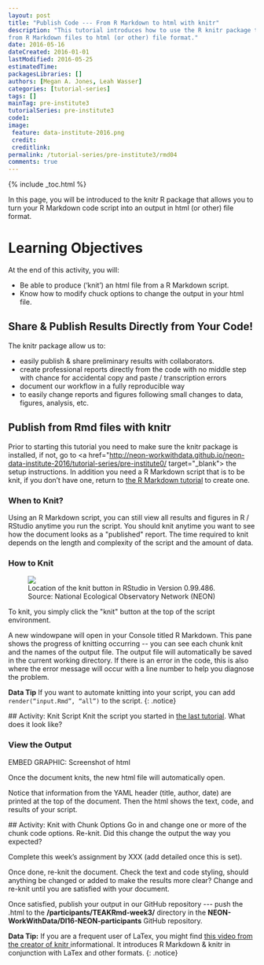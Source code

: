 ```yaml
---
layout: post
title: "Publish Code --- From R Markdown to html with knitr"
description: "This tutorial introduces how to use the R knitr package to publish
from R Markdown files to html (or other) file format."
date: 2016-05-16
dateCreated: 2016-01-01
lastModified: 2016-05-25
estimatedTime: 
packagesLibraries: []
authors: [Megan A. Jones, Leah Wasser]
categories: [tutorial-series]
tags: []
mainTag: pre-institute3
tutorialSeries: pre-institute3
code1: 
image:
 feature: data-institute-2016.png
 credit:
 creditlink:
permalink: /tutorial-series/pre-institute3/rmd04
comments: true
---
```


{% include _toc.html %}

In this page, you will be introduced to the knitr R package that allows you to
turn your R Markdown code script into an output in html (or other) file format. 

<div id="objectives" markdown="1">

# Learning Objectives

At the end of this activity, you will: 

* Be able to produce (‘knit’) an html file from a R Markdown script. 
* Know how to modify chuck options to change the output in your html file. 

</div>

## Share & Publish Results Directly from Your Code!
The knitr package allow us to:

* easily publish & share preliminary results with collaborators.
* create professional reports directly from the code with no middle step with 
chance for accidental copy and paste / transcription errors
* document our workflow in a fully reproducible way
* to easily change reports and figures following small changes to data, figures, 
analysis, etc. 

## Publish from Rmd files with knitr
Prior to starting this tutorial you need to make sure the knitr package is 
installed, if not, go to 
<a href="http://neon-workwithdata.github.io/neon-data-institute-2016/tutorial-series/pre-institute0/ target="_blank"> the setup instructions</a>. 
In addition you need a R Markdown script that is to be knit, if you don’t have 
one, return to 
<a href="http://neon-workwithdata.github.io/neon-data-institute-2016/tutorial-series/pre-institute3/rmd03" target="_blank"> the R Markdown tutorial</a> 
to create one. 

### When to Knit? 

Using an R Markdown script, you can still view all results and figures in R / 
RStudio anytime you run the script. You should knit anytime you want to see how 
the document looks as a "published" report. The time required to knit depends on 
the length and complexity of the script and the amount of data. 

### How to Knit

 <figure>
	<a href="{{ site.baseurl }}/images/pre-institute-content/RMD/KnitButton-screenshot.png">
	<img src="{{ site.baseurl }}/images/pre-institute-content/RMD/KnitButton-screenshot.png"></a>
	<figcaption> Location of the knit button in RStudio in Version 0.99.486. 
	Source: National Ecological Observatory Network (NEON) 
	</figcaption>
</figure>

To knit, you simply click the "knit" button at the top of the script environment. 

A new windowpane will open in your Console titled R Markdown. This pane shows 
the progress of knitting occurring -- you can see each chunk knit and the names 
of the output file. The output file will automatically be saved in the current 
working directory. If there is an error in the code, this is also where the 
error message will occur with a line number to help you diagnose the problem. 


<i class="fa fa-star"></i> **Data Tip** If you want to automate knitting into 
your script, you can add `render(“input.Rmd”, “all”)` to the script. 
{: .notice}

 <div id="challenge" markdown="1">
## Activity: Knit Script
Knit the script you started in 
<a href="http://neon-workwithdata.github.io/neon-data-institute-2016/tutorial-series/pre-institute3/rmd03" target="_blank">the last tutorial</a>. 
What does it look like? 
</div>

### View the Output

EMBED GRAPHIC: Screenshot of html

Once the document knits, the new html file will automatically open. 

Notice that information from the YAML header (title, author, date) are printed 
at the top of the document. Then the html shows the text, code, and results of 
your script. 

 <div id="challenge" markdown="1">
## Activity: Knit with Chunk Options
Go in and change one or more of the chunk code options. Re-knit. Did this change 
the output the way you expected? 

Complete this week’s assignment by XXX (add detailed once this is set). 

Once done, re-knit the document. Check the text and code styling, should 
anything be changed or added to make the results more clear? Change and re-knit 
until you are satisfied with your document. 

Once satisfied, publish your output in our GitHub repository --- push the .html 
to the **/participants/TEAKRmd-week3/** directory in the
**NEON-WorkWithData/DI16-NEON-participants** GitHub repository. 

</div>

<i class="fa fa-star"></i> **Data Tip:** If you are a frequent user of LaTex, 
you might find 
<a href="http://cdn.screenr.com/video/8352c25b-7324-4134-970b-b7c427381adb.mp4" target="_blank">this video from the creator of knitr </a>
informational. It introduces R Markdown & knitr in conjunction with LaTex and 
other formats. 
{: .notice}
